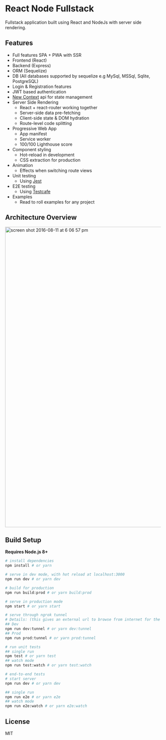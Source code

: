 # React Node Fullstack

Fullstack application built using React and NodeJs with server side rendering.

## Features

- Full features SPA + PWA with SSR
- Frontend (React)
- Backend (Express)
- ORM (Sequelize)
- DB (All databases supported by sequelize e.g MySql, MSSql, Sqlite, PostgreSQL)
- Login & Registration features
- JWT based authentication
- [New Context](https://reactjs.org/docs/context.html) api for state management
- Server Side Rendering
  - React + react-router working together
  - Server-side data pre-fetching
  - Client-side state & DOM hydration
  - Route-level code splitting
- Progressive Web App
  - App manifest
  - Service worker
  - 100/100 Lighthouse score
- Component styling
  - Hot-reload in development
  - CSS extraction for production
- Animation
  - Effects when switching route views
- Unit testing
  - Using [Jest](https://facebook.github.io/jest/)
- E2E testing
  - Using [Testcafe](https://devexpress.github.io/testcafe/)
- Examples
  - Read to roll examples for any project

## Architecture Overview

<img width="973" alt="screen shot 2016-08-11 at 6 06 57 pm" src="https://cloud.githubusercontent.com/assets/499550/17607895/786a415a-5fee-11e6-9c11-45a2cfdf085c.png">

## Build Setup

**Requires Node.js 8+**

``` bash
# install dependencies
npm install # or yarn

# serve in dev mode, with hot reload at localhost:3000
npm run dev # or yarn dev

# build for production
npm run build:prod # or yarn build:prod

# serve in production mode
npm start # or yarn start

# serve through ngrok tunnel
# Details: (this gives an external url to browse from internet for the purpose of testing while developing locally without deploying to server)
## Dev
npm run dev:tunnel # or yarn dev:tunnel
## Prod
npm run prod:tunnel # or yarn prod:tunnel

# run unit tests
## single run
npm test # or yarn test
## watch mode
npm run test:watch # or yarn test:watch

# end-to-end tests
# start server
npm run dev # or yarn dev

## single run
npm run e2e # or yarn e2e
## watch mode
npm run e2e:watch # or yarn e2e:watch
```

## License

MIT

